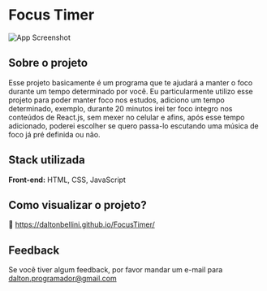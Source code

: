 
# Focus Timer


![App Screenshot](https://i.imgur.com/8p7WvM8.png)


## Sobre o projeto

Esse projeto basicamente é um programa que te ajudará a manter o foco durante um tempo determinado por você.
Eu particularmente utilizo esse projeto para poder manter foco nos estudos, adiciono um tempo determinado, exemplo, 
durante 20 minutos irei ter foco íntegro nos conteúdos de React.js, sem mexer no celular e afins, após esse tempo adicionado, 
poderei escolher se quero passa-lo escutando uma música de foco já pré definida ou não.


## Stack utilizada

**Front-end:** HTML, CSS, JavaScript


## Como visualizar o projeto?

🔗 https://daltonbellini.github.io/FocusTimer/


## Feedback

Se você tiver algum feedback, por favor mandar um e-mail para dalton.programador@gmail.com
